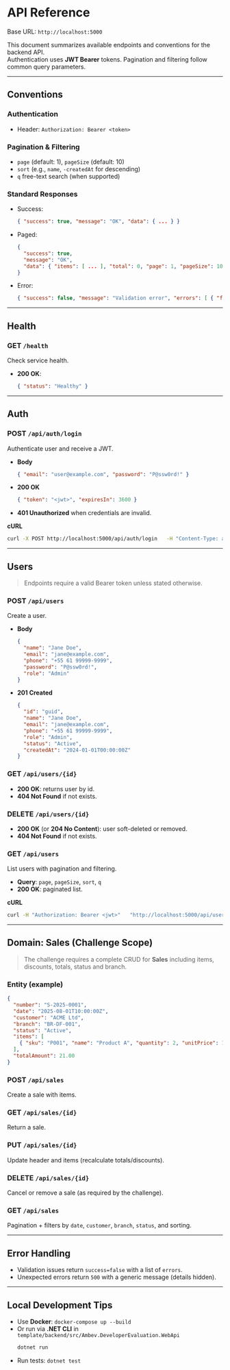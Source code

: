 # API Reference

Base URL: `http://localhost:5000`

This document summarizes available endpoints and conventions for the backend API.  
Authentication uses **JWT Bearer** tokens. Pagination and filtering follow common query parameters.

---

## Conventions

### Authentication
- Header: `Authorization: Bearer <token>`

### Pagination & Filtering
- `page` (default: 1), `pageSize` (default: 10)
- `sort` (e.g., `name`, `-createdAt` for descending)
- `q` free-text search (when supported)

### Standard Responses
- Success:
  ```json
  { "success": true, "message": "OK", "data": { ... } }
  ```
- Paged:
  ```json
  {
    "success": true,
    "message": "OK",
    "data": { "items": [ ... ], "total": 0, "page": 1, "pageSize": 10 }
  }
  ```
- Error:
  ```json
  { "success": false, "message": "Validation error", "errors": [ { "field": "email", "message": "Invalid" } ] }
  ```

---

## Health

### GET `/health`
Check service health.
- **200 OK**:
  ```json
  { "status": "Healthy" }
  ```

---

## Auth

### POST `/api/auth/login`
Authenticate user and receive a JWT.
- **Body**
  ```json
  { "email": "user@example.com", "password": "P@ssw0rd!" }
  ```
- **200 OK**
  ```json
  { "token": "<jwt>", "expiresIn": 3600 }
  ```
- **401 Unauthorized** when credentials are invalid.

**cURL**
```bash
curl -X POST http://localhost:5000/api/auth/login   -H "Content-Type: application/json"   -d '{ "email": "user@example.com", "password": "P@ssw0rd!" }'
```

---

## Users

> Endpoints require a valid Bearer token unless stated otherwise.

### POST `/api/users`
Create a user.
- **Body**
  ```json
  {
    "name": "Jane Doe",
    "email": "jane@example.com",
    "phone": "+55 61 99999-9999",
    "password": "P@ssw0rd!",
    "role": "Admin"
  }
  ```
- **201 Created**
  ```json
  {
    "id": "guid",
    "name": "Jane Doe",
    "email": "jane@example.com",
    "phone": "+55 61 99999-9999",
    "role": "Admin",
    "status": "Active",
    "createdAt": "2024-01-01T00:00:00Z"
  }
  ```

### GET `/api/users/{id}`
- **200 OK**: returns user by id.  
- **404 Not Found** if not exists.

### DELETE `/api/users/{id}`
- **200 OK** (or **204 No Content**): user soft-deleted or removed.  
- **404 Not Found** if not exists.

### GET `/api/users`
List users with pagination and filtering.
- **Query**: `page`, `pageSize`, `sort`, `q`  
- **200 OK**: paginated list.

**cURL**
```bash
curl -H "Authorization: Bearer <jwt>"   "http://localhost:5000/api/users?page=1&pageSize=10&sort=-createdAt&q=jane"
```

---

## Domain: Sales (Challenge Scope)

> The challenge requires a complete CRUD for **Sales** including items, discounts, totals, status and branch.

### Entity (example)
```json
{
  "number": "S-2025-0001",
  "date": "2025-08-01T10:00:00Z",
  "customer": "ACME Ltd",
  "branch": "BR-DF-001",
  "status": "Active",
  "items": [
    { "sku": "P001", "name": "Product A", "quantity": 2, "unitPrice": 10.50, "discount": 0.0, "total": 21.00 }
  ],
  "totalAmount": 21.00
}
```

### POST `/api/sales`
Create a sale with items.

### GET `/api/sales/{id}`
Return a sale.

### PUT `/api/sales/{id}`
Update header and items (recalculate totals/discounts).

### DELETE `/api/sales/{id}`
Cancel or remove a sale (as required by the challenge).

### GET `/api/sales`
Pagination + filters by `date`, `customer`, `branch`, `status`, and sorting.

---

## Error Handling
- Validation issues return `success=false` with a list of `errors`.
- Unexpected errors return `500` with a generic message (details hidden).

---

## Local Development Tips
- Use **Docker**: `docker-compose up --build`
- Or run via **.NET CLI** in `template/backend/src/Ambev.DeveloperEvaluation.WebApi`
  ```bash
  dotnet run
  ```
- Run tests: `dotnet test`

